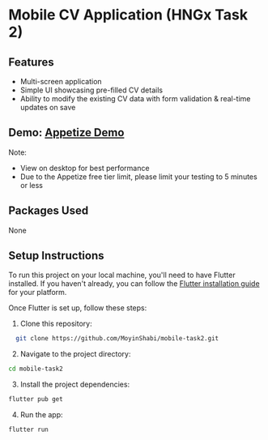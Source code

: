 # Mobile CV Application (HNGx Task 2)

## Features
- Multi-screen application
- Simple UI showcasing pre-filled CV details
- Ability to modify the existing CV data with form validation & real-time updates on save

## Demo: [Appetize Demo](https://appetize.io/app/5dttv6tiuzmgiygiua2tuilf6m?device=pixel7&osVersion=13.0&scale=75) 
Note: 
- View on desktop for best performance
- Due to the Appetize free tier limit, please limit your testing to 5 minutes or less

## Packages Used
None
## Setup Instructions
To run this project on your local machine, you'll need to have Flutter installed. If you haven't already, you can follow the [Flutter installation guide](https://flutter.dev/docs/get-started/install) for your platform.

Once Flutter is set up, follow these steps:

1. Clone this repository:

 ```bash
   git clone https://github.com/MoyinShabi/mobile-task2.git
 ```
2. Navigate to the project directory:

 ```bash
cd mobile-task2
 ```
3. Install the project dependencies:

 ```bash
flutter pub get
 ```
4. Run the app:

 ```bash
flutter run
 ```

